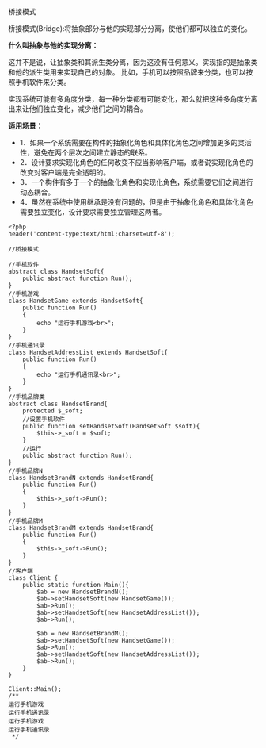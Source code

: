 桥接模式

桥接模式(Bridge):将抽象部分与他的实现部分分离，使他们都可以独立的变化。

**什么叫抽象与他的实现分离：**

这并不是说，让抽象类和其派生类分离，因为这没有任何意义。实现指的是抽象类和他的派生类用来实现自己的对象。
比如，手机可以按照品牌来分类，也可以按照手机软件来分类。

实现系统可能有多角度分类，每一种分类都有可能变化，那么就把这种多角度分离出来让他们独立变化，减少他们之间的耦合。


**适用场景：**
     
- 1．如果一个系统需要在构件的抽象化角色和具体化角色之间增加更多的灵活性，避免在两个层次之间建立静态的联系。
- 2．设计要求实现化角色的任何改变不应当影响客户端，或者说实现化角色的改变对客户端是完全透明的。
- 3．一个构件有多于一个的抽象化角色和实现化角色，系统需要它们之间进行动态耦合。
- 4．虽然在系统中使用继承是没有问题的，但是由于抽象化角色和具体化角色需要独立变化，设计要求需要独立管理这两者。

```
<?php
header('content-type:text/html;charset=utf-8');

//桥接模式

//手机软件
abstract class HandsetSoft{
    public abstract function Run();
}
//手机游戏
class HandsetGame extends HandsetSoft{
    public function Run()
    {
        echo "运行手机游戏<br>";
    }
}
//手机通讯录
class HandsetAddressList extends HandsetSoft{
    public function Run()
    {
        echo "运行手机通讯录<br>";
    }
}
//手机品牌类
abstract class HandsetBrand{
    protected $_soft;
    //设置手机软件
    public function setHandsetSoft(HandsetSoft $soft){
        $this->_soft = $soft;
    }
    //运行
    public abstract function Run();
}
//手机品牌N
class HandsetBrandN extends HandsetBrand{
    public function Run()
    {
        $this->_soft->Run();
    }
}
//手机品牌M
class HandsetBrandM extends HandsetBrand{
    public function Run()
    {
        $this->_soft->Run();
    }
}
//客户端
class Client {
    public static function Main(){
        $ab = new HandsetBrandN();
        $ab->setHandsetSoft(new HandsetGame());
        $ab->Run();
        $ab->setHandsetSoft(new HandsetAddressList());
        $ab->Run();

        $ab = new HandsetBrandM();
        $ab->setHandsetSoft(new HandsetGame());
        $ab->Run();
        $ab->setHandsetSoft(new HandsetAddressList());
        $ab->Run();
    }
}

Client::Main();
/**
运行手机游戏
运行手机通讯录
运行手机游戏
运行手机通讯录
 */
```